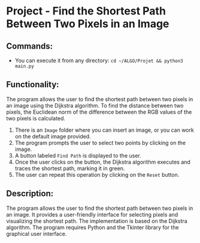 # Project - Find the Shortest Path Between Two Pixels in an Image

## Commands:
- You can execute it from any directory: `cd ~/ALGO/Projet && python3 main.py`

## Functionality:
The program allows the user to find the shortest path between two pixels in an image using the Dijkstra algorithm. To find the distance between two pixels, the Euclidean norm of the difference between the RGB values of the two pixels is calculated.

1. There is an `Image` folder where you can insert an image, or you can work on the default image provided.
2. The program prompts the user to select two points by clicking on the image.
3. A button labeled `Find Path` is displayed to the user.
4. Once the user clicks on the button, the Dijkstra algorithm executes and traces the shortest path, marking it in green.
5. The user can repeat this operation by clicking on the `Reset` button.

## Description:
The program allows the user to find the shortest path between two pixels in an image. It provides a user-friendly interface for selecting pixels and visualizing the shortest path. The implementation is based on the Dijkstra algorithm. The program requires Python and the Tkinter library for the graphical user interface.


